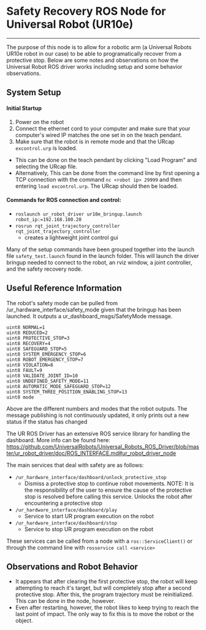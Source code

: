 # Safety Recovery ROS Node for Universal Robot (UR10e)
---
The purpose of this node is to allow for a robotic arm (a Universal Robots UR10e robot in our case) to be able to programatically recover from a protective stop. Below are some notes and observations on how the Universal Robot ROS driver works including setup and some behavior observations.

## System Setup

#### Initial Startup
1. Power on the robot
2. Connect the ethernet cord to your computer and make sure that your computer's wired IP matches the one set in on the teach pendant.
3. Make sure that the robot is in remote mode and that the URcap `excontrol.urp` is loaded.
  - This can be done on the teach pendant by clicking "Load Program" and selecting the URcap file.
  - Alternatively, This can be done from the command line by first opening a TCP connection with the command `nc <robot ip> 29999` and then entering `load excontrol.urp`. The URcap should then be loaded.

#### Commands for ROS connection and control:

- `roslaunch ur_robot_driver ur10e_bringup.launch robot_ip:=192.168.100.20`
- `rosrun rqt_joint_trajectory_controller rqt_joint_trajectory_controller`
  - creates a lightweight joint control gui

Many of the setup commands have been grouped together into the launch file `safety_test.launch` found in the launch folder. This will launch the driver bringup needed to connect to the robot, an rviz window, a joint controller, and the safety recovery node.

## Useful Reference Information
The robot's safety mode can be pulled from /ur_hardware_interface/safety_mode given that the bringup has been launched. It outputs a ur_dashboard_msgs/SafetyMode message.

    uint8 NORMAL=1
    uint8 REDUCED=2
    uint8 PROTECTIVE_STOP=3
    uint8 RECOVERY=4
    uint8 SAFEGUARD_STOP=5
    uint8 SYSTEM_EMERGENCY_STOP=6
    uint8 ROBOT_EMERGENCY_STOP=7
    uint8 VIOLATION=8
    uint8 FAULT=9
    uint8 VALIDATE_JOINT_ID=10
    uint8 UNDEFINED_SAFETY_MODE=11
    uint8 AUTOMATIC_MODE_SAFEGUARD_STOP=12
    uint8 SYSTEM_THREE_POSITION_ENABLING_STOP=13
    uint8 mode

Above are the different numbers and modes that the robot outputs.
The message publishing is not continuously updated, it only prints out a new status if the status has changed

The UR ROS Driver has an extensive ROS service library for handling the dashboard. More info can be found here: https://github.com/UniversalRobots/Universal_Robots_ROS_Driver/blob/master/ur_robot_driver/doc/ROS_INTERFACE.md#ur_robot_driver_node

The main services that deal with safety are as follows:
- `/ur_hardware_interface/dashboard/unlock_protective_stop`
  - Dismiss a protective stop to continue robot movements. NOTE: It is the responsibility of the user to ensure the cause of the protective stop is resolved before calling this service. Unlocks the robot after encountering a protective stop
- `/ur_hardware_interface/dashboard/play`
  - Service to start UR program execution on the robot
- `/ur_hardware_interface/dashboard/stop`
  - Service to stop UR program execution on the robot

These services can be called from a node with a `ros::ServiceClient()` or through the command line with `rosservice call <service>`

## Observations and Robot Behavior
- It appears that after clearing the first protective stop, the robot will keep attempting to reach it's target, but will completely stop after a second protective stop. After this, the program trajectory must be reinitialized. This can be done in the node, however.
- Even after restarting, however, the robot likes to keep trying to reach the last point of impact. The only way to fix this is to move the robot or the object.
